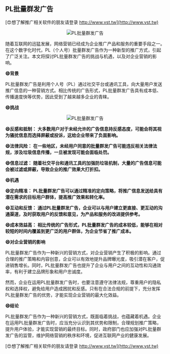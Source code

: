 ## **PL批量群发广告**

[😍想了解推广相关软件的朋友请登录 http://www.vst.tw](http://www.vst.tw)

 <center><img src="https://vst.tw/MP4/tuiguang/png/4.png" alt="PL批量群发广告"></center>

随着互联网的迅猛发展，网络营销已经成为企业推广产品和服务的重要手段之一。在这个数字化时代，PL（个人号）批量群发广告作为一种新型的推广方式，引起了广泛关注。本文将探讨PL批量群发广告的挑战与机遇，以及对企业营销的影响。

**😄背景**

PL批量群发广告是利用个人号（PL）通过社交平台或通讯工具，向大量用户发送推广信息的一种营销方式。相比传统的广告形式，PL批量群发广告具有成本低、传播速度快等优势，因此受到了越来越多企业的青睐。

**😄挑战**

 <center><img src="https://vst.tw/MP4/tuiguang/png/2.png" alt="PL批量群发广告"></center>

**😄反感和抵制： 大多数用户对于未经允许的广告信息持反感态度，可能会将其视为骚扰信息而选择屏蔽或投诉，这给企业带来了负面影响。**

**😄法律风险： 在一些地区，未经用户同意的批量群发广告可能违反相关法律法规，涉及垃圾信息传播，一旦被发现可能会面临处罚。**

**😄信息过滤： 随着社交平台和通讯工具的加强防垃圾机制，大量的广告信息可能会被过滤或屏蔽，导致企业的推广效果大打折扣。**

**😄机遇**

**😄定向精准： PL批量群发广告可以通过精准的定向策略，将推广信息发送给具有潜在需求的目标用户群体，提高推广效果和转化率。**

**😄互动和反馈： 通过PL批量群发广告，企业可以与用户建立更直接、更互动的沟通渠道，及时获取用户的反馈和意见，为产品和服务的改进提供参考。**

**😄成本效益高： 相比传统的广告形式，PL批量群发广告的成本较低，能够在相对较短的时间内覆盖到更广泛的用户群体，为企业节省了推广成本。**

**😄对企业营销的影响**

PL批量群发广告作为一种新兴的营销方式，对企业营销产生了积极的影响。通过合理的推广策略和内容创意，企业可以有效地提升品牌曝光度，吸引潜在客户，促进销售增长。同时，PL批量群发广告也提升了企业与用户之间的互动性和沟通效率，有利于建立品牌形象和用户忠诚度。

然而，企业在运用PL批量群发广告时，也要注意遵守法律法规，尊重用户的隐私权和选择权，避免给用户造成困扰和反感。只有在合法合规的前提下，充分发挥PL批量群发广告的优势，才能实现企业营销的最大化效益。

**😄结论**

PL批量群发广告作为一种新兴的营销方式，既面临着挑战，也蕴藏着机遇。企业在运用PL批量群发广告时，应当充分认识到其优势和限制，合理规划推广策略，提升用户体验，才能实现营销的最终目标。同时，政府部门也应加强对PL批量群发广告的监管，维护网络营销的秩序和环境，促进互联网产业的健康发展。

[😍想了解推广相关软件的朋友请登录 http://www.vst.tw](http://www.vst.tw)



